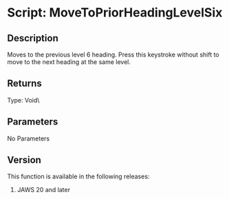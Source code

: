 # Script: MoveToPriorHeadingLevelSix

## Description

Moves to the previous level 6 heading. Press this keystroke without
shift to move to the next heading at the same level.

## Returns

Type: Void\

## Parameters

No Parameters

## Version

This function is available in the following releases:

1.  JAWS 20 and later
